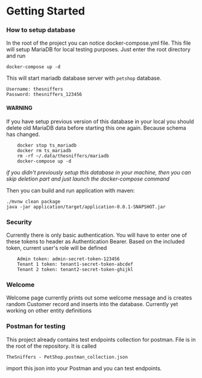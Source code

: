 # Getting Started

### How to setup database

In the root of the project you can notice docker-compose.yml file.
This file will setup MariaDB for local testing purposes.
Just enter the root directory and run 

```
docker-compose up -d
```
This will start mariadb database server with `petshop` database.
```
Username: thesniffers
Password: thesniffers_123456
```

#### WARNING
If you have setup previous version of this database in your local
you should delete old MariaDB data before starting this one again. Because schema has changed.
```
    docker stop ts_mariadb
    docker rm ts_mariadb
    rm -rf ~/.data/thesniffers/mariadb
    docker-compose up -d    
```

_if you didn't previously setup this database in your machine, then you can skip deletion part and just launch the docker-compose command_

Then you can build and run application with maven:
```
./mvnw clean package
java -jar application/target/application-0.0.1-SNAPSHOT.jar
```

### Security

Currently there is only basic authentication. 
You will have to enter one of these tokens to header as Authentication Bearer.
Based on the included token, current user's role will be defined

```
    Admin token: admin-secret-token-123456
    Tenant 1 token: tenant1-secret-token-abcdef
    Tenant 2 token: tenant2-secret-token-ghijkl
```

### Welcome
Welcome page currently prints out some welcome message
and is creates random Customer record and inserts into the database.
Currently yet working on other entity definitions

### Postman for testing
This project already contains test endpoints collection for postman. File is in the root of the repository. It is called
```
TheSniffers - PetShop.postman_collection.json
```
import this json into your Postman and you can test endpoints.